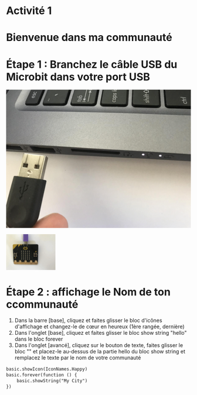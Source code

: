 

# Activité 1
# Bienvenue dans ma communauté

# Étape 1 : Branchez le câble USB du Microbit dans votre port USB

<!-- https://github.com/Brilliant-Labs/bboard-tuts-cybersecurity-3/blob/master/cybersec/activity-1/connect-microbit.gif?raw=true -->
![Click](https://github.com/Brilliant-Labs/bboard-tutorials-cybersecurity-v3/blob/main/Activity_1/connect-microbit.gif?raw=true "Click")

<!-- https://raw.githubusercontent.com/Brilliant-Labs/bboard-tutorials-cybersecurity-v3/main/Activity_1/micro.png -->
![click](https://raw.githubusercontent.com/Brilliant-Labs/bboard-tutorials-cybersecurity-v3/main/Activity_1/micro.png)

# Étape 2 : affichage le Nom de ton  ccommunauté
1. Dans la barre [base], cliquez et faites glisser le bloc d'icônes d'affichage et changez-le de cœur en heureux (1ère rangée, dernière)
2. Dans l'onglet [base], cliquez et faites glisser le bloc show string "hello" dans le bloc forever
3. Dans l'onglet [avancé], cliquez sur le bouton de texte, faites glisser le bloc "" et placez-le au-dessus de la partie hello du bloc show string et remplacez le texte par le nom de votre communauté

```
basic.showIcon(IconNames.Happy)
basic.forever(function () {
    basic.showString("My City")
})
```
